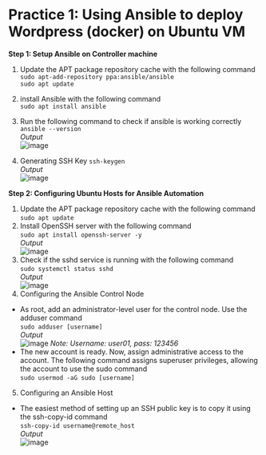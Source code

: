 
# Practice 1: Using Ansible to deploy Wordpress (docker) on Ubuntu VM  

**Step 1: Setup Ansible on Controller machine**  

1. Update the APT package repository cache with the following command  
```sudo apt-add-repository ppa:ansible/ansible```  
```sudo apt update```  
2. install Ansible with the following command  
```sudo apt install ansible```  
3. Run the following command to check if ansible is working correctly  
```ansible --version```   
*Output*  
![image](https://user-images.githubusercontent.com/46991949/117783891-29f47c80-b26d-11eb-8355-9c4abc0248fa.png)

4. Generating SSH Key
```ssh-keygen```  
*Output*  
![image](https://user-images.githubusercontent.com/46991949/117784349-adae6900-b26d-11eb-90f4-06f2dca41519.png)

**Step 2: Configuring Ubuntu Hosts for Ansible Automation**

1. Update the APT package repository cache with the following command  
```sudo apt update```  
2. Install OpenSSH server with the following command  
```sudo apt install openssh-server -y```  
*Output*  
![image](https://user-images.githubusercontent.com/46991949/117784792-1e558580-b26e-11eb-9c26-3ada9eb0b576.png)
3. Check if the sshd service is running with the following command  
```sudo systemctl status sshd```  
*Output*  
![image](https://user-images.githubusercontent.com/46991949/117784969-4e9d2400-b26e-11eb-801b-50acd10ba7ad.png)
4. Configuring the Ansible Control Node  
* As root, add an administrator-level user for the control node. Use the adduser command  
```sudo adduser [username]```  
*Output*  
![image](https://user-images.githubusercontent.com/46991949/117825259-61791e00-b299-11eb-9fe8-a7e262c4bede.png)
*Note: Username: user01, pass: 123456*  
* The new account is ready. Now, assign administrative access to the account. The following command assigns superuser privileges, allowing the account to use the sudo command  
```sudo usermod -aG sudo [username]```  
5. Configuring an Ansible Host  
* The easiest method of setting up an SSH public key is to copy it using the ssh-copy-id command  
```ssh-copy-id username@remote_host```  
*Output*  
![image](https://user-images.githubusercontent.com/46991949/117826714-933eb480-b29a-11eb-8b58-97261d4cbb0d.png)



